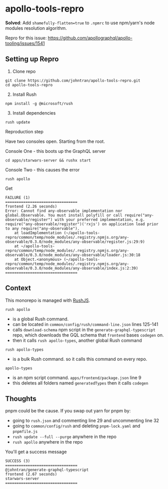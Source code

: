 # apollo-tools-repro

**Solved**: Add `shamefully-flatten=true` to `.npmrc` to use npm/yarn's node modules resolution algorithm.

Repro for this issue: https://github.com/apollographql/apollo-tooling/issues/1541

## Setting up Repro

1. Clone repo

```console
git clone https://github.com/johntran/apollo-tools-repro.git
cd apollo-tools-repro
```

2. Install Rush

```console
npm install -g @microsoft/rush
```

3. Install dependencies

```console
rush update
```

Reproduction step

Have two consoles open. Starting from the root.

Console One - this boots up the GraphQL server

```console
cd apps/starwars-server && rushx start
```

Console Two - this causes the error

```console
rush apollo
```

Get

```console
FAILURE (1)
================================
frontend (2.26 seconds)
Error: Cannot find any-observable implementation nor global.Observable. You must install polyfill or call require("any-observable/register") with your preferred implementation, e.g. require("any-observable/register")('rxjs') on application load prior to any require("any-observable").
    at loadImplementation (~/apollo-tools-repro/common/temp/node_modules/.registry.npmjs.org/any-observable/0.3.0/node_modules/any-observable/register.js:29:9)
    at ~/apollo-tools-repro/common/temp/node_modules/.registry.npmjs.org/any-observable/0.3.0/node_modules/any-observable/loader.js:30:18
    at Object.<anonymous> (~/apollo-tools-repro/common/temp/node_modules/.registry.npmjs.org/any-observable/0.3.0/node_modules/any-observable/index.js:2:39)
================================
```

## Context

This monorepo is managed with [RushJS](https://rushjs.io/).

`rush apollo`

- is a global Rush command.
- can be located in `common/config/rush/command-line.json` lines 125-141
- calls `download-schema` npm script in the `generate-graphql-typescript` repo, which downloads the GQL schema that `frontend` bases `codegen` on.
- then it calls `rush apollo-types`, another global Rush command

`rush apollo-types`

- is a bulk Rush command. so it calls this command on every repo.

`apollo-types`

- is an npm script command. `apps/frontend/package.json` line 9
- this deletes all folders named `generatedTypes` then it calls `codegen`

## Thoughts

pnpm could be the cause. If you swap out yarn for pnpm by:

- going to `rush.json` and commenting line 29 and uncommenting line 32
- going to `common/config/rush` and deleting `pnpm-lock.yaml` and `pnpmfile.js`
- `rush update --full --purge` anywhere in the repo
- `rush apollo` anywhere in the repo

You'll get a success message

```console
SUCCESS (3)
================================
@johntran/generate-graphql-typescript
frontend (2.67 seconds)
starwars-server
================================
```

